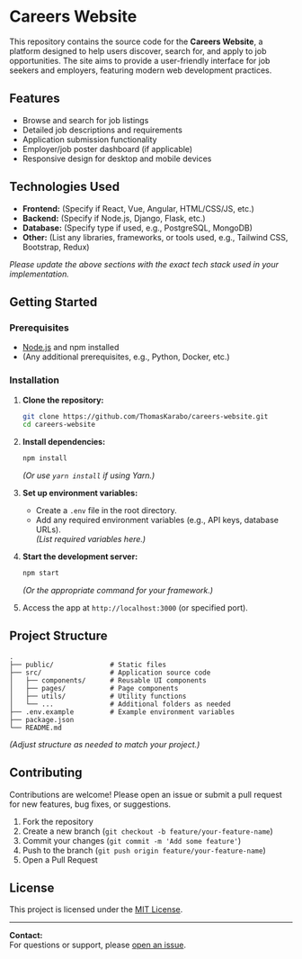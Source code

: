 # Careers Website

This repository contains the source code for the **Careers Website**, a platform designed to help users discover, search for, and apply to job opportunities. The site aims to provide a user-friendly interface for job seekers and employers, featuring modern web development practices.

## Features

- Browse and search for job listings
- Detailed job descriptions and requirements
- Application submission functionality
- Employer/job poster dashboard (if applicable)
- Responsive design for desktop and mobile devices

## Technologies Used

- **Frontend:** (Specify if React, Vue, Angular, HTML/CSS/JS, etc.)
- **Backend:** (Specify if Node.js, Django, Flask, etc.)
- **Database:** (Specify type if used, e.g., PostgreSQL, MongoDB)
- **Other:** (List any libraries, frameworks, or tools used, e.g., Tailwind CSS, Bootstrap, Redux)

*Please update the above sections with the exact tech stack used in your implementation.*

## Getting Started

### Prerequisites

- [Node.js](https://nodejs.org/) and npm installed
- (Any additional prerequisites, e.g., Python, Docker, etc.)

### Installation

1. **Clone the repository:**
    ```bash
    git clone https://github.com/ThomasKarabo/careers-website.git
    cd careers-website
    ```

2. **Install dependencies:**
    ```bash
    npm install
    ```
    *(Or use `yarn install` if using Yarn.)*

3. **Set up environment variables:**
    - Create a `.env` file in the root directory.
    - Add any required environment variables (e.g., API keys, database URLs).  
    *(List required variables here.)*

4. **Start the development server:**
    ```bash
    npm start
    ```
    *(Or the appropriate command for your framework.)*

5. Access the app at `http://localhost:3000` (or specified port).

## Project Structure

```
.
├── public/              # Static files
├── src/                 # Application source code
│   ├── components/      # Reusable UI components
│   ├── pages/           # Page components
│   ├── utils/           # Utility functions
│   └── ...              # Additional folders as needed
├── .env.example         # Example environment variables
├── package.json
└── README.md
```
*(Adjust structure as needed to match your project.)*

## Contributing

Contributions are welcome! Please open an issue or submit a pull request for new features, bug fixes, or suggestions.

1. Fork the repository
2. Create a new branch (`git checkout -b feature/your-feature-name`)
3. Commit your changes (`git commit -m 'Add some feature'`)
4. Push to the branch (`git push origin feature/your-feature-name`)
5. Open a Pull Request

## License

This project is licensed under the [MIT License](LICENSE).

---

**Contact:**  
For questions or support, please [open an issue](https://github.com/ThomasKarabo/careers-website/issues).
